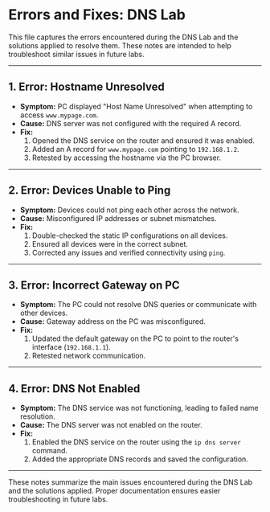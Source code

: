 # Errors and Fixes: DNS Lab

This file captures the errors encountered during the DNS Lab and the solutions applied to resolve them. These notes are intended to help troubleshoot similar issues in future labs.

---

## 1. **Error: Hostname Unresolved**
- **Symptom:** PC displayed "Host Name Unresolved" when attempting to access `www.mypage.com`.
- **Cause:** DNS server was not configured with the required A record.
- **Fix:**
  1. Opened the DNS service on the router and ensured it was enabled.
  2. Added an A record for `www.mypage.com` pointing to `192.168.1.2`.
  3. Retested by accessing the hostname via the PC browser.

---

## 2. **Error: Devices Unable to Ping**
- **Symptom:** Devices could not ping each other across the network.
- **Cause:** Misconfigured IP addresses or subnet mismatches.
- **Fix:**
  1. Double-checked the static IP configurations on all devices.
  2. Ensured all devices were in the correct subnet.
  3. Corrected any issues and verified connectivity using `ping`.

---

## 3. **Error: Incorrect Gateway on PC**
- **Symptom:** The PC could not resolve DNS queries or communicate with other devices.
- **Cause:** Gateway address on the PC was misconfigured.
- **Fix:**
  1. Updated the default gateway on the PC to point to the router's interface (`192.168.1.1`).
  2. Retested network communication.

---

## 4. **Error: DNS Not Enabled**
- **Symptom:** The DNS service was not functioning, leading to failed name resolution.
- **Cause:** The DNS server was not enabled on the router.
- **Fix:**
  1. Enabled the DNS service on the router using the `ip dns server` command.
  2. Added the appropriate DNS records and saved the configuration.

---

These notes summarize the main issues encountered during the DNS Lab and the solutions applied. Proper documentation ensures easier troubleshooting in future labs.

